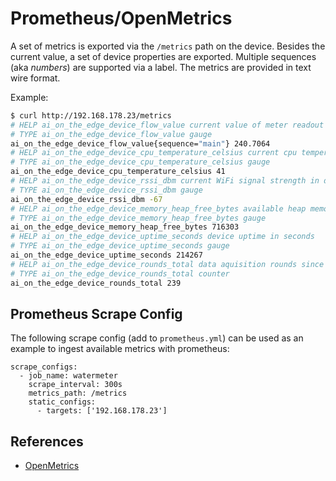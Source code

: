 # Prometheus/OpenMetrics

A set of metrics is exported via the `/metrics` path on the device. Besides the current value, a set of device properties are exported. Multiple sequences (aka *numbers*) are supported via a label. The metrics are provided in text wire format.

Example:

```bash
$ curl http://192.168.178.23/metrics
# HELP ai_on_the_edge_device_flow_value current value of meter readout
# TYPE ai_on_the_edge_device_flow_value gauge
ai_on_the_edge_device_flow_value{sequence="main"} 240.7064
# HELP ai_on_the_edge_device_cpu_temperature_celsius current cpu temperature in celsius
# TYPE ai_on_the_edge_device_cpu_temperature_celsius gauge
ai_on_the_edge_device_cpu_temperature_celsius 41
# HELP ai_on_the_edge_device_rssi_dbm current WiFi signal strength in dBm
# TYPE ai_on_the_edge_device_rssi_dbm gauge
ai_on_the_edge_device_rssi_dbm -67
# HELP ai_on_the_edge_device_memory_heap_free_bytes available heap memory
# TYPE ai_on_the_edge_device_memory_heap_free_bytes gauge
ai_on_the_edge_device_memory_heap_free_bytes 716303
# HELP ai_on_the_edge_device_uptime_seconds device uptime in seconds
# TYPE ai_on_the_edge_device_uptime_seconds gauge
ai_on_the_edge_device_uptime_seconds 214267
# HELP ai_on_the_edge_device_rounds_total data aquisition rounds since device startup
# TYPE ai_on_the_edge_device_rounds_total counter
ai_on_the_edge_device_rounds_total 239
```

## Prometheus Scrape Config

The following scrape config (add to `prometheus.yml`) can be used as an example to ingest available metrics with prometheus:

```
scrape_configs:
  - job_name: watermeter
    scrape_interval: 300s
    metrics_path: /metrics
    static_configs:
      - targets: ['192.168.178.23']
```

## References

- [OpenMetrics](https://github.com/OpenObservability/OpenMetrics/blob/main/specification/OpenMetrics.md)